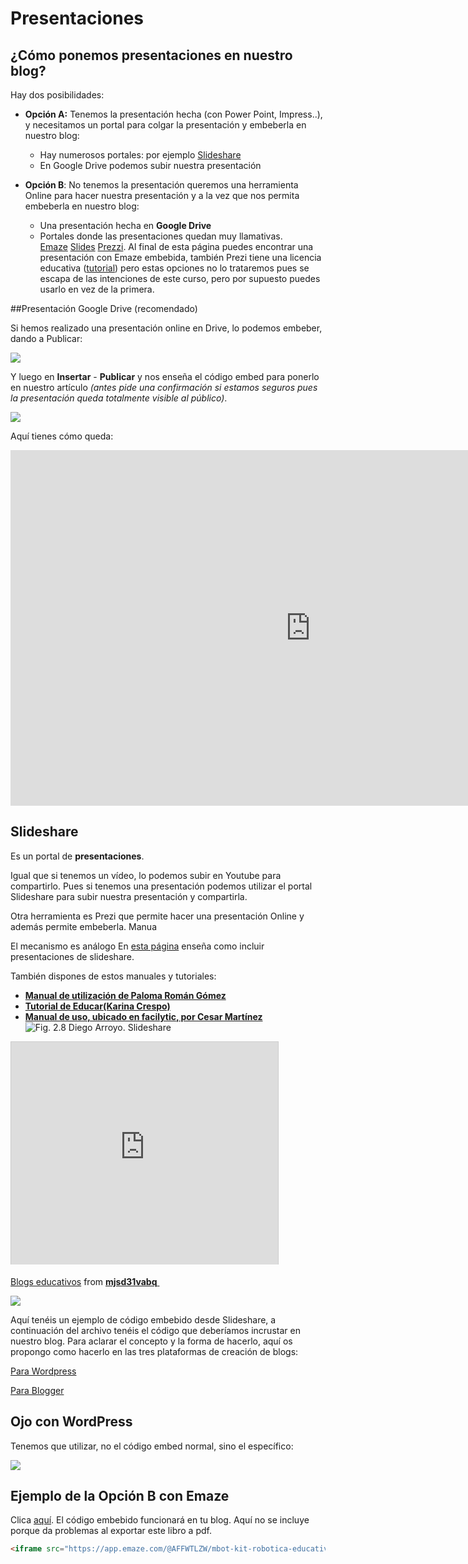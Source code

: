 
# Presentaciones

## **¿Cómo ponemos presentaciones en nuestro blog?**

Hay dos posibilidades:

* **Opción A:** Tenemos la presentación hecha (con Power Point, Impress..), y necesitamos un portal para colgar la presentación y embeberla en nuestro blog: 
    * Hay numerosos portales: por ejemplo [Slideshare](http://es.slideshare.net/)
    * En Google Drive podemos subir nuestra presentación

* **Opción B**: No tenemos la presentación queremos una herramienta Online para hacer nuestra presentación y a la vez que nos permita embeberla en nuestro blog: 
    * Una presentación hecha en **Google Drive**
    * Portales donde las presentaciones quedan muy llamativas. [Emaze](https://www.emaze.com/es/) [Slides](https://slides.com/) [Prezzi](https://prezi.com/). Al final de esta página puedes encontrar una presentación con Emaze embebida, también Prezi tiene una licencia educativa ([tutorial](http://recursostic.educacion.es/observatorio/web/gl/internet/recursos-online/970-prezi)) pero estas opciones no lo trataremos pues se escapa de las intenciones de este curso, pero por supuesto puedes usarlo en vez de la primera.

##Presentación Google Drive (recomendado)

Si hemos realizado una presentación online en Drive, lo podemos embeber, dando a Publicar:

![](/assets/presentacion1.jpeg)

Y luego en **Insertar** - **Publicar** y nos enseña el código embed para ponerlo en nuestro artículo _(antes pide una confirmación si estamos seguros pues la presentación queda totalmente visible al público)_.

![](/assets/presentacion2.jpeg)

Aquí tienes cómo queda:

<iframe src="https://docs.google.com/presentation/d/e/2PACX-1vSvFa7L7i2sjaZZetRXJCFBiscv7d-p3cm5eR0D-6DeZ7I8icCvzG2SR4qEQ8tL_5wjJxwMczqJ9ZEk/embed?start=false&loop=false&delayms=3000" frameborder="0" width="960" height="569" allowfullscreen="true" mozallowfullscreen="true" webkitallowfullscreen="true"></iframe>

## **Slideshare** 

Es un portal de **presentaciones**. 

Igual que si tenemos un vídeo, lo podemos subir en Youtube para compartirlo. Pues si tenemos una presentación podemos utilizar el portal Slideshare para subir nuestra presentación y compartirla.

Otra herramienta es Prezi que permite hacer una presentación Online y además permite embeberla. Manua

El mecanismo es análogo En [esta página](http://es.slideshare.net/anarh/insertar-presentaciones-de-slideshare-en-nuestro-blog-28462888) enseña como incluir presentaciones de slideshare.

También dispones de estos manuales y tutoriales:

- [**Manual de utilización de Paloma Román Gómez**](http://www.slideshare.net/geopaloma/manual-de-utilizacin-de-slideshare)
- [**Tutorial de Educar(Karina Crespo)**](http://www.slideshare.net/lalunaesmilugar/tutorial-de-slideshare)
- [**Manual de uso, ubicado en facilytic, por Cesar Martínez**](http://www.catedu.es/facilytic/2013/10/09/comparte-tus-presentaciones-en-internet-con-slideshare/)
![Fig. 2.8 Diego Arroyo. Slideshare](img/slideshare.jpg)

**[<iframe width="427" height="356" style="border: 1px solid #CCC; border-width: 1px 1px 0; margin-bottom: 5px;" src="http://www.slideshare.net/slideshow/embed_code/25703178" frameborder="0" marginwidth="0" marginheight="0" scrolling="no"></iframe>](https://es.slideshare.net/mjsd31vabq/blogs-educativos-25703178)** 

[Blogs educativos](https://es.slideshare.net/mjsd31vabq/blogs-educativos-25703178) from **[mjsd31vabq](http://www.slideshare.net/mjsd31vabq)**[ ](http://www.slideshare.net/mjsd31vabq)

![](img/Dibujo.1.JPG)

Aquí tenéis un ejemplo de código embebido desde Slideshare, a continuación del archivo tenéis el código que deberíamos incrustar en nuestro blog. Para aclarar el concepto y la forma de hacerlo, aquí os propongo como hacerlo en las tres plataformas de creación de blogs:

[Para Wordpress](http://www.donostik.com/2010/11/11/slide-share/)

[Para Blogger](http://www.ite.educacion.es/formacion/materiales/155/cd/modulo_2_imagen_digital_II/publicar_un_slideshare_en_blogger.html)

## Ojo con WordPress

Tenemos que utilizar, no el código embed normal, sino el específico:

![](img/iframeWordpress.png)

## Ejemplo de la Opción B con Emaze

Clica [aquí](https://app.emaze.com/@AFFWTLZW/mbot-kit-robotica-educativa-catedu). El código embebido funcionará en tu blog. Aquí no se incluye porque da problemas al exportar este libro a pdf.

```html
<iframe src="https://app.emaze.com/@AFFWTLZW/mbot-kit-robotica-educativa-catedu" width="100%" height="540px" seamless webkitallowfullscreen mozallowfullscreen allowfullscreen></iframe>
```